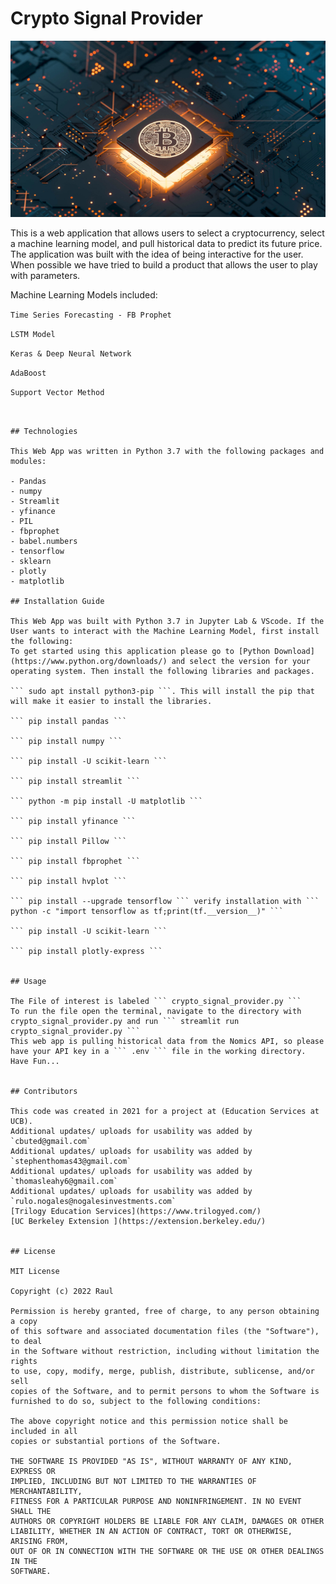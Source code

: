 # Crypto Signal Provider


![CRYPTO SIGNAL](images/crypto_image.jpg)


This is a web application that allows users to select a cryptocurrency, select a machine learning model, and pull historical data to predict its future price. The application was built with the idea of being interactive for the user. When possible we have tried to build a product that allows the user to play with parameters.  

Machine Learning Models included:

``` Time Series Forecasting - FB Prophet ```

``` LSTM Model ```

``` Keras & Deep Neural Network ```

``` AdaBoost ```

``` Support Vector Method ```

``` Logistic Regression '''


## Technologies

This Web App was written in Python 3.7 with the following packages and modules:

- Pandas
- numpy
- Streamlit
- yfinance
- PIL
- fbprophet
- babel.numbers
- tensorflow
- sklearn
- plotly
- matplotlib

## Installation Guide

This Web App was built with Python 3.7 in Jupyter Lab & VScode. If the User wants to interact with the Machine Learning Model, first install the following:
To get started using this application please go to [Python Download](https://www.python.org/downloads/) and select the version for your operating system. Then install the following libraries and packages.

``` sudo apt install python3-pip ```. This will install the pip that will make it easier to install the libraries.

``` pip install pandas ```

``` pip install numpy ```

``` pip install -U scikit-learn ```

``` pip install streamlit ```

``` python -m pip install -U matplotlib ```

``` pip install yfinance ```

``` pip install Pillow ```

``` pip install fbprophet ```

``` pip install hvplot ```

``` pip install --upgrade tensorflow ``` verify installation with ``` python -c "import tensorflow as tf;print(tf.__version__)" ```

``` pip install -U scikit-learn ```
  
``` pip install plotly-express ```


## Usage

The File of interest is labeled ``` crypto_signal_provider.py ```
To run the file open the terminal, navigate to the directory with crypto_signal_provider.py and run ``` streamlit run crypto_signal_provider.py ```
This web app is pulling historical data from the Nomics API, so please have your API key in a ``` .env ``` file in the working directory.
Have Fun...


## Contributors

This code was created in 2021 for a project at (Education Services at UCB). 
Additional updates/ uploads for usability was added by `cbuted@gmail.com`
Additional updates/ uploads for usability was added by `stephenthomas43@gmail.com`
Additional updates/ uploads for usability was added by `thomasleahy6@gmail.com`
Additional updates/ uploads for usability was added by `rulo.nogales@nogalesinvestments.com`
[Trilogy Education Services](https://www.trilogyed.com/)
[UC Berkeley Extension ](https://extension.berkeley.edu/)


## License

MIT License

Copyright (c) 2022 Raul 

Permission is hereby granted, free of charge, to any person obtaining a copy
of this software and associated documentation files (the "Software"), to deal
in the Software without restriction, including without limitation the rights
to use, copy, modify, merge, publish, distribute, sublicense, and/or sell
copies of the Software, and to permit persons to whom the Software is
furnished to do so, subject to the following conditions:

The above copyright notice and this permission notice shall be included in all
copies or substantial portions of the Software.

THE SOFTWARE IS PROVIDED "AS IS", WITHOUT WARRANTY OF ANY KIND, EXPRESS OR
IMPLIED, INCLUDING BUT NOT LIMITED TO THE WARRANTIES OF MERCHANTABILITY,
FITNESS FOR A PARTICULAR PURPOSE AND NONINFRINGEMENT. IN NO EVENT SHALL THE
AUTHORS OR COPYRIGHT HOLDERS BE LIABLE FOR ANY CLAIM, DAMAGES OR OTHER
LIABILITY, WHETHER IN AN ACTION OF CONTRACT, TORT OR OTHERWISE, ARISING FROM,
OUT OF OR IN CONNECTION WITH THE SOFTWARE OR THE USE OR OTHER DEALINGS IN THE
SOFTWARE.


